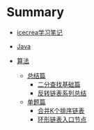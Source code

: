
# Summary

* [icecrea学习笔记](README.md)


* [Java]()
* [算法](算法/README.md)
    * [总结篇]()
      * [二分查找基础篇](算法/总结篇/二分查找基础篇.md)
      * [反转链表系列总结](算法/总结篇/反转链表系列总结.md)
    * [单题篇]()
      * [合并K个排序链表](算法/单题篇/合并K个排序链表.md)
      * [环形链表入口节点](算法/单题篇/环形链表入口节点.md)

